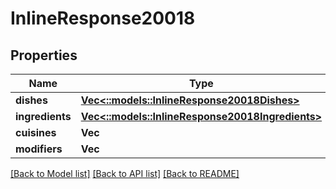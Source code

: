 # InlineResponse20018

## Properties

Name | Type | Description | Notes
------------ | ------------- | ------------- | -------------
**dishes** | [**Vec<::models::InlineResponse20018Dishes>**](inline_response_200_18_dishes.md) |  | 
**ingredients** | [**Vec<::models::InlineResponse20018Ingredients>**](inline_response_200_18_ingredients.md) |  | 
**cuisines** | **Vec<String>** |  | 
**modifiers** | **Vec<String>** |  | 

[[Back to Model list]](../README.md#documentation-for-models) [[Back to API list]](../README.md#documentation-for-api-endpoints) [[Back to README]](../README.md)


